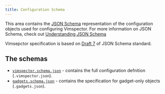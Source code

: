 ```yaml
---
title: Configuration Schema
---
```


This area contains the [JSON Schema][json-schema] representation of the
configuration objects used for configuring Vimspector. For more information on
JSON Schema, check out [Understanding JSON
Schema](http://json-schema.org/understanding-json-schema)

Vimsepctor specification  is based on [Draft 7][draft-7] of JSON Schema
standard.

## The schemas

* [`vimspector.schema.json`](vimspector.schema.json) - contains the full
  configuration defnition (`.vimspector.json`).
* [`gadgets.schema.json`](gadgets.schema.json) - contains the specification for
  gadget-only objects (`.gadgets.json`).

[json-schema]: http://json-schema.org
[draft-7]: https://json-schema.org/specification-links.html#draft-7
